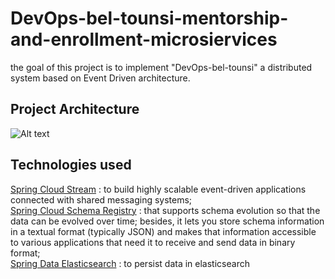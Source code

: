# DevOps-bel-tounsi-mentorship-and-enrollment-microsiervices
the goal of this project is to implement "DevOps-bel-tounsi" a distributed system based on Event Driven architecture. 

## Project Architecture

![Alt text](https://github.com/tahanebti/devOps-bel-tounsi-mentorship-and-enrollment-microsiervices/blob/main/screenshoots/architecture-design.png)

## Technologies used
[Spring Cloud Stream](https://docs.spring.io/spring-cloud-stream/docs/current/reference/html/) : to build highly scalable event-driven applications connected with shared messaging systems; <br>
[Spring Cloud Schema Registry](https://cloud.spring.io/spring-cloud-static/spring-cloud-schema-registry/current/reference/html/spring-cloud-schema-registry.htm) : that supports schema evolution so that the data can be evolved over time; besides, it lets you store schema information in a textual format (typically JSON) and makes that information accessible to various applications that need it to receive and send data in binary format; <br>
[Spring Data Elasticsearch](https://docs.spring.io/spring-data/elasticsearch/docs/current/reference/html) : to persist data in elasticsearch
